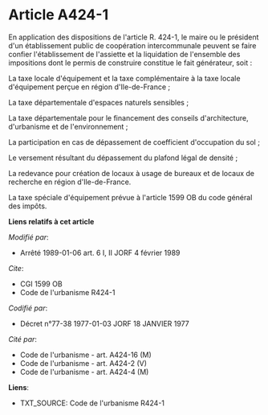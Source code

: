 # Article A424-1

En application des dispositions de l'article R. 424-1, le maire ou le président d'un établissement public de coopération
intercommunale peuvent se faire confier l'établissement de l'assiette et la liquidation de l'ensemble des impositions dont le
permis de construire constitue le fait générateur, soit :

La taxe locale d'équipement et la taxe complémentaire à la taxe locale d'équipement perçue en région d'Ile-de-France ;

La taxe départementale d'espaces naturels sensibles ;

La taxe départementale pour le financement des conseils d'architecture, d'urbanisme et de l'environnement ;

La participation en cas de dépassement de coefficient d'occupation du sol ;

Le versement résultant du dépassement du plafond légal de densité ;

La redevance pour création de locaux à usage de bureaux et de locaux de recherche en région d'Ile-de-France.

La taxe spéciale d'équipement prévue à l'article 1599 OB du code général des impôts.

**Liens relatifs à cet article**

_Modifié par_:

  - Arrêté 1989-01-06 art. 6 I, II JORF 4 février 1989

_Cite_:

  - CGI 1599 OB
  - Code de l'urbanisme R424-1

_Codifié par_:

  - Décret n°77-38 1977-01-03 JORF 18 JANVIER 1977

_Cité par_:

  - Code de l'urbanisme - art. A424-16 (M)
  - Code de l'urbanisme - art. A424-2 (V)
  - Code de l'urbanisme - art. A424-4 (M)

**Liens**:

  - TXT_SOURCE: Code de l'urbanisme R424-1
